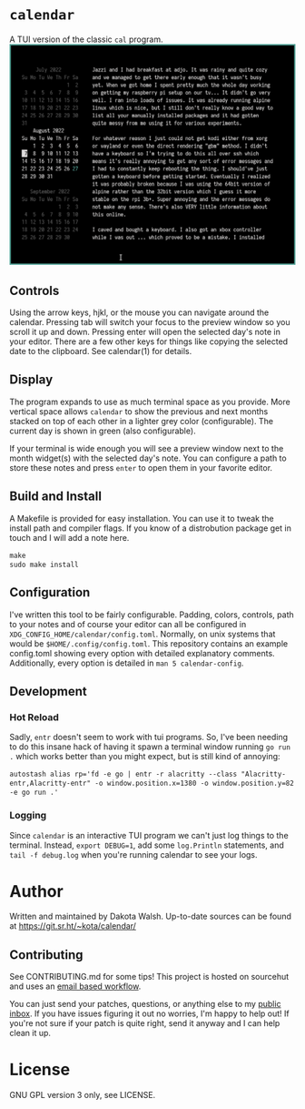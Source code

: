 # `calendar`

A TUI version of the classic `cal` program.
![calendar screenshot](calendar.png)

## Controls
Using the arrow keys, hjkl, or the mouse you can navigate around the calendar.
Pressing tab will switch your focus to the preview window so you scroll it up
and down. Pressing enter will open the selected day's note in your editor. There
are a few other keys for things like copying the selected date to the clipboard.
See calendar(1) for details.

## Display
The program expands to use as much terminal space as you provide. More vertical
space allows `calendar` to show the previous and next months stacked on top of
each other in a lighter grey color (configurable). The current day is shown in
green (also configurable).

If your terminal is wide enough you will see a preview window next to the month
widget(s) with the selected day's note. You can configure a path to store these
notes and press `enter` to open them in your favorite editor.

## Build and Install
A Makefile is provided for easy installation. You can use it to tweak the
install path and compiler flags. If you know of a distrobution package get in
touch and I will add a note here.
```
make
sudo make install
```

## Configuration
I've written this tool to be fairly configurable. Padding, colors, controls,
path to your notes and of course your editor can all be configured in
`XDG_CONFIG_HOME/calendar/config.toml`. Normally, on unix systems that would be
`$HOME/.config/config.toml`. This repository contains an example config.toml
showing every option with detailed explanatory comments. Additionally, every
option is detailed in `man 5 calendar-config`.

## Development
### Hot Reload
Sadly, `entr` doesn't seem to work with tui programs. So, I've been needing to
do this insane hack of having it spawn a terminal window running `go run .`
which works better than you might expect, but is still kind of annoying:
```
autostash alias rp='fd -e go | entr -r alacritty --class "Alacritty-entr,Alacritty-entr" -o window.position.x=1380 -o window.position.y=82 -e go run .'
```

### Logging
Since `calendar` is an interactive TUI program we can't just log things to the
terminal. Instead, `export DEBUG=1`, add some `log.Println` statements, and
`tail -f debug.log` when you're running calendar to see your logs.

# Author
Written and maintained by Dakota Walsh.
Up-to-date sources can be found at https://git.sr.ht/~kota/calendar/

## Contributing
See CONTRIBUTING.md for some tips! This project is hosted on sourcehut and uses
an [email based workflow](https://git-send-email.io/).

You can just send your patches, questions, or anything else to my
[public inbox](https://lists.sr.ht/~kota/public-inbox). If you have issues
figuring it out no worries, I'm happy to help out! If you're not sure if your
patch is quite right, send it anyway and I can help clean it up.

# License
GNU GPL version 3 only, see LICENSE.
